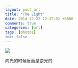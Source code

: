 ```yaml
---
layout: post_art
title: "The Light"
date: 2014-12-22 12:37:02 +0800
comments: true
categories: [art]
tags: [photos]
toc: false
---
```


<img src="https://s-media-cache-ak0.pinimg.com/736x/66/67/df/6667dff1ab566e78d7f34150acaad582.jpg" />

向光的时候反而是逆光的

